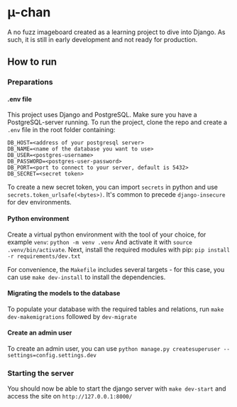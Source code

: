 # µ-chan
A no fuzz imageboard created as a learning project to dive into Django.
As such, it is still in early development and not ready for production.

## How to run

### Preparations
#### .env file
This project uses Django and PostgreSQL. Make sure you have a PostgreSQL-server running.
To run the project, clone the repo and create a `.env` file in the root folder containing:
```
DB_HOST=<address of your postgresql server>
DB_NAME=<name of the database you want to use>
DB_USER=<postgres-username>
DB_PASSWORD=<postgres-user-password>
DB_PORT=<port to connect to your server, default is 5432>
DB_SECRET=<secret token>

```
To create a new secret token, you can import `secrets` in python and use `secrets.token_urlsafe(<bytes>)`. It's common to precede `django-insecure` for dev environments.

#### Python environment
Create a virtual python environment with the tool of your choice, for example `venv`:
`python -m venv .venv`
And activate it with `source .venv/bin/activate`.
Next, install the required modules with pip:
`pip install -r requirements/dev.txt`

For convenience, the `Makefile` includes several targets - for this case, you can use `make dev-install` to install the dependencies.

#### Migrating the models to the database
To populate your database with the required tables and relations, run `make dev-makemigrations` followed by `dev-migrate`

#### Create an admin user
To create an admin user, you can use `python manage.py createsuperuser --settings=config.settings.dev`

### Starting the server
You should now be able to start the django server with `make dev-start` and access the site on `http://127.0.0.1:8000/`